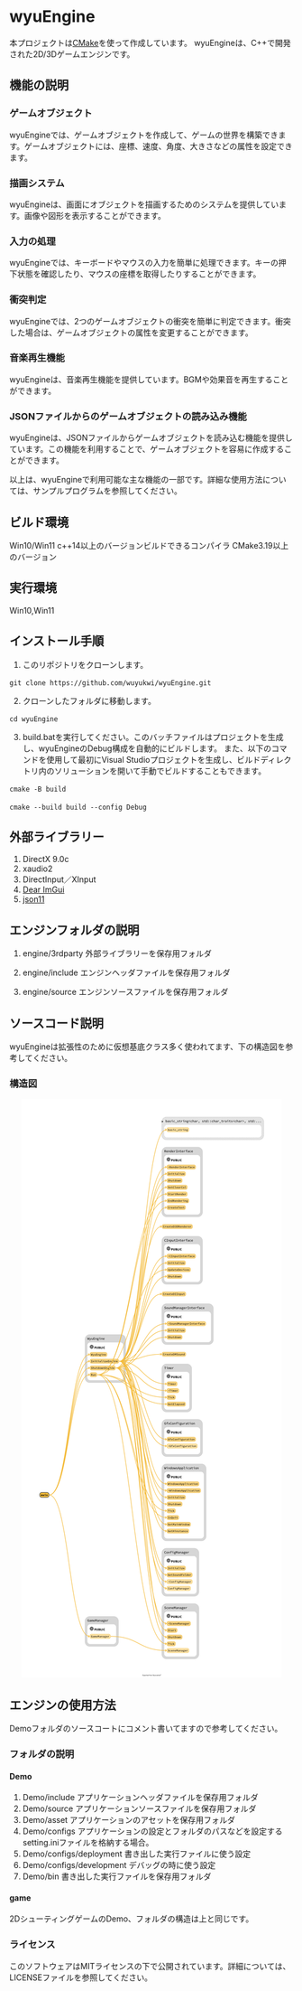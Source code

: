 # wyuEngine
  本プロジェクトは[CMake](https://cmake.org/)を使って作成しています。
wyuEngineは、C++で開発された2D/3Dゲームエンジンです。

## 機能の説明
### ゲームオブジェクト
wyuEngineでは、ゲームオブジェクトを作成して、ゲームの世界を構築できます。ゲームオブジェクトには、座標、速度、角度、大きさなどの属性を設定できます。

### 描画システム
wyuEngineは、画面にオブジェクトを描画するためのシステムを提供しています。画像や図形を表示することができます。

### 入力の処理
wyuEngineでは、キーボードやマウスの入力を簡単に処理できます。キーの押下状態を確認したり、マウスの座標を取得したりすることができます。

### 衝突判定
wyuEngineでは、2つのゲームオブジェクトの衝突を簡単に判定できます。衝突した場合は、ゲームオブジェクトの属性を変更することができます。

### 音楽再生機能
wyuEngineは、音楽再生機能を提供しています。BGMや効果音を再生することができます。

### JSONファイルからのゲームオブジェクトの読み込み機能
wyuEngineは、JSONファイルからゲームオブジェクトを読み込む機能を提供しています。この機能を利用することで、ゲームオブジェクトを容易に作成することができます。

以上は、wyuEngineで利用可能な主な機能の一部です。詳細な使用方法については、サンプルプログラムを参照してください。

## ビルド環境
Win10/Win11
c++14以上のバージョンビルドできるコンパイラ
CMake3.19以上のバージョン

## 実行環境

Win10,Win11

## インストール手順
1. このリポジトリをクローンします。
```
git clone https://github.com/wuyukwi/wyuEngine.git
```
2. クローンしたフォルダに移動します。
```
cd wyuEngine
```
3. build.batを実行してください。このバッチファイルはプロジェクトを生成し、wyuEngineのDebug構成を自動的にビルドします。
また、以下のコマンドを使用して最初にVisual Studioプロジェクトを生成し、ビルドディレクトリ内のソリューションを開いて手動でビルドすることもできます。
```
cmake -B build

cmake --build build --config Debug
```

## 外部ライブラリー
1. DirectX 9.0c
2. xaudio2
3. DirectInput／XInput
4. [Dear ImGui](https://github.com/ocornut/imgui)
5. [json11](https://github.com/dropbox/json11)

## エンジンフォルダの説明

1. engine/3rdparty
外部ライブラリーを保存用フォルダ

2. engine/include
エンジンヘッダファイルを保存用フォルダ

3. engine/source
エンジンソースファイルを保存用フォルダ

## ソースコード説明
wyuEngineは拡張性のために仮想基底クラス多く使われてます、下の構造図を参考してください。

### 構造図
<p align="center">
    <img src="EngineDiagram.png"  alt="Engine Diagram">
  </a>
</p>

## エンジンの使用方法
Demoフォルダのソースコートにコメント書いてますので参考してください。
### フォルダの説明
#### Demo
1. Demo/include
アプリケーションヘッダファイルを保存用フォルダ
2. Demo/source
アプリケーションソースファイルを保存用フォルダ
3. Demo/asset
アプリケーションのアセットを保存用フォルダ
4. Demo/configs
アプリケーションの設定とフォルダのパスなどを設定するsetting.iniファイルを格納する場合。
5. Demo/configs/deployment
書き出した実行ファイルに使う設定
6. Demo/configs/development
デバッグの時に使う設定
7. Demo/bin
書き出した実行ファイルを保存用フォルダ

#### game
2DシューティングゲームのDemo、フォルダの構造は上と同じです。

### ライセンス
このソフトウェアはMITライセンスの下で公開されています。詳細については、LICENSEファイルを参照してください。
